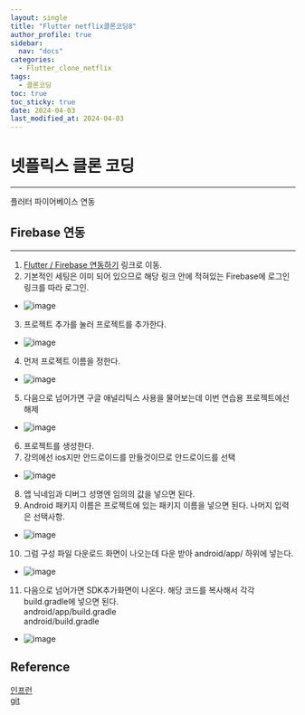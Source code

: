 ```yaml
---
layout: single
title: "Flutter netflix클론코딩8"
author_profile: true
sidebar:
  nav: "docs"
categories: 
  - Flutter_clone_netflix
tags:
  - 클론코딩
toc: true
toc_sticky: true
date: 2024-04-03
last_modified_at: 2024-04-03
---
```


# 넷플릭스 클론 코딩
---

플러터 파이어베이스 연동

## Firebase 연동
---

1. [Flutter / Firebase 연동하기](https://firebase.google.com/docs/flutter/setup?hl=ko#add_flutterfire_plugins) 링크로 이동.
2. 기본적인 세팅은 이미 되어 있으므로 해당 링크 안에 적혀있는 Firebase에 로그인 링크를 따라 로그인.
* ![image](..\..\images\flutter\clone\netflix\flutter_clone_netflix14.PNG)
3. 프로젝트 추가를 눌러 프로젝트를 추가한다.
* ![image](..\..\images\flutter\clone\netflix\flutter_clone_netflix15.PNG)
4. 먼저 프로젝트 이름을 정한다.
* ![image](..\..\images\flutter\clone\netflix\flutter_clone_netflix16.PNG)
5. 다음으로 넘어가면 구글 애널리틱스 사용을 물어보는데 이번 연습용 프로젝트에선 해제
* ![image](..\..\images\flutter\clone\netflix\flutter_clone_netflix17.PNG)
6. 프로젝트를 생성한다.
7. 강의에선 ios지만 안드로이드를 만들것이므로 안드로이드를 선택
* ![image](..\..\images\flutter\clone\netflix\flutter_clone_netflix18.PNG)
8. 앱 닉네임과 디버그 성명엔 임의의 값을 넣으면 된다.
9. Android 패키지 이름은 프로젝트에 있는 패키지 이름을 넣으면 된다. 나머지 입력은 선택사항.
* ![image](..\..\images\flutter\clone\netflix\flutter_clone_netflix19.PNG)
10. 그럼 구성 파일 다운로드 화면이 나오는데 다운 받아 android/app/ 하위에 넣는다.
* ![image](..\..\images\flutter\clone\netflix\flutter_clone_netflix20.PNG)
11. 다음으로 넘어가면 SDK추가화면이 나온다. 해당 코드를 복사해서 각각 build.gradle에 넣으면 된다.  
android/app/build.gradle  
android/build.gradle  
* ![image](..\..\images\flutter\clone\netflix\flutter_clone_netflix21.PNG)


## Reference
[인프런](https://www.inflearn.com/course/flutter-netflix-clone-app)  
[git](https://github.com/subCharacters/clone_netflix/tree/class8)